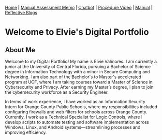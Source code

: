 [Home](index.md) | [Manual Assessment Memo](manual_assessment_memo.md) | [Chatbot](chatbot.md) | [Procedure Video](procedure_video.md) | [Manual](manual.md) | [Reflective Blogs](reflective_blogs.md) 

# Welcome to Elvie's Digital Portfolio 

## About Me 
Welcome to my Digital Portfolio! My name is Elvie Valmores. I am currently a junior at the University of Central Florida, pursuing a Bachelor of Science degree in Information Technology with a minor in Secure Computing and Networking. I am also part of the Bachelor's to Master's accelerated program at UCF, where I am taking courses toward a Master of Science in Cybersecurity and Privacy. After earning my Master’s degree, I plan to join the cybersecurity workforce as a Security Engineer.

In terms of work experience, I have worked as an Information Security Intern for Orange County Public Schools, where my responsibilities included configuring firewalls and web filters for schools across Orange County. Currently, I work as a Technical Specialist for Logic Controls, where I develop scripts to automate testing and software implementation across Windows, Linux, and Android systems—streamlining processes and improving efficiency.

